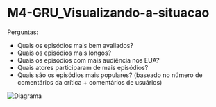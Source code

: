 # M4-GRU_Visualizando-a-situacao

Perguntas:

- Quais os episódios mais bem avaliados?
- Quais os episódios mais longos?
- Quais os episódios com mais audiência nos EUA?
- Quais atores participaram de mais episódios?
- Quais são os episódios mais populares? (baseado no número de comentários da crítica + comentários de usuários)

![Diagrama](https://raw.githubusercontent.com/Opseua/M4-GRU_Visualizando-a-situacao/main/DIAGRAMA/diagrama_imagem.png)
